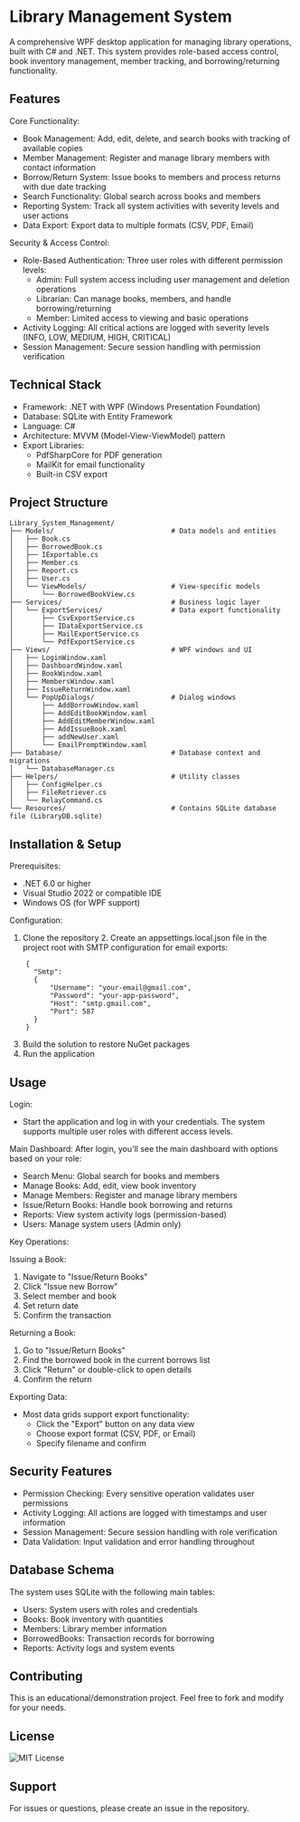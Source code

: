 # Library Management System

A comprehensive WPF desktop application for managing library operations, built with C# and .NET. This system provides role-based access control, book inventory management, member tracking, and borrowing/returning functionality.

## Features

Core Functionality:
- Book Management: Add, edit, delete, and search books with tracking of available copies
- Member Management: Register and manage library members with contact information
- Borrow/Return System: Issue books to members and process returns with due date tracking
- Search Functionality: Global search across books and members
- Reporting System: Track all system activities with severity levels and user actions
- Data Export: Export data to multiple formats (CSV, PDF, Email)

Security & Access Control:
- Role-Based Authentication: Three user roles with different permission levels:
    - Admin: Full system access including user management and deletion operations
    - Librarian: Can manage books, members, and handle borrowing/returning
    - Member: Limited access to viewing and basic operations
- Activity Logging: All critical actions are logged with severity levels (INFO, LOW, MEDIUM, HIGH, CRITICAL)
- Session Management: Secure session handling with permission verification

## Technical Stack

- Framework: .NET with WPF (Windows Presentation Foundation)
- Database: SQLite with Entity Framework
- Language: C#
- Architecture: MVVM (Model-View-ViewModel) pattern
- Export Libraries:
    - PdfSharpCore for PDF generation
    - MailKit for email functionality
    - Built-in CSV export

## Project Structure
```
Library_System_Management/
├── Models/                             # Data models and entities
│   ├── Book.cs
│   ├── BorrowedBook.cs
│   ├── IExportable.cs
│   ├── Member.cs
│   ├── Report.cs
│   ├── User.cs
│   └── ViewModels/                     # View-specific models
│       └── BorrowedBookView.cs
├── Services/                           # Business logic layer
│   └── ExportServices/                 # Data export functionality
│       ├── CsvExportService.cs
│       ├── IDataExportService.cs
│       ├── MailExportService.cs
│       └── PdfExportService.cs
├── Views/                              # WPF windows and UI
│   ├── LoginWindow.xaml
│   ├── DashboardWindow.xaml
│   ├── BookWindow.xaml
│   ├── MembersWindow.xaml
│   ├── IssueReturnWindow.xaml
│   └── PopUpDialogs/                   # Dialog windows
│       ├── AddBorrowWindow.xaml
│       ├── AddEditBookWindow.xaml
│       ├── AddEditMemberWindow.xaml
│       ├── AddIssueBook.xaml
│       ├── addNewUser.xaml
│       └── EmailPromptWindow.xaml
├── Database/                           # Database context and migrations
│   └── DatabaseManager.cs
├── Helpers/                            # Utility classes
│   ├── ConfigHelper.cs
│   ├── FileRetriever.cs
│   └── RelayCommand.cs
└── Resources/                          # Contains SQLite database file (LibraryDB.sqlite)
```
## Installation & Setup

Prerequisites:
- .NET 6.0 or higher
- Visual Studio 2022 or compatible IDE
- Windows OS (for WPF support)

Configuration:
1. Clone the repository
   2. Create an appsettings.local.json file in the project root with SMTP configuration for email exports:
```
    {
      "Smtp": 
      {
          "Username": "your-email@gmail.com",
          "Password": "your-app-password",
          "Host": "smtp.gmail.com",
          "Port": 587
      }
    }
```
3. Build the solution to restore NuGet packages
4. Run the application

## Usage

Login:
- Start the application and log in with your credentials. The system supports multiple user roles with different access levels.

Main Dashboard:
After login, you'll see the main dashboard with options based on your role:
- Search Menu: Global search for books and members
- Manage Books: Add, edit, view book inventory
- Manage Members: Register and manage library members
- Issue/Return Books: Handle book borrowing and returns
- Reports: View system activity logs (permission-based)
- Users: Manage system users (Admin only)

Key Operations:

Issuing a Book:
1. Navigate to "Issue/Return Books"
2. Click "Issue new Borrow"
3. Select member and book
4. Set return date
5. Confirm the transaction

Returning a Book:
1. Go to "Issue/Return Books"
2. Find the borrowed book in the current borrows list
3. Click "Return" or double-click to open details
4. Confirm the return

Exporting Data:
- Most data grids support export functionality:
    - Click the "Export" button on any data view
    - Choose export format (CSV, PDF, or Email)
    - Specify filename and confirm

## Security Features

- Permission Checking: Every sensitive operation validates user permissions
- Activity Logging: All actions are logged with timestamps and user information
- Session Management: Secure session handling with role verification
- Data Validation: Input validation and error handling throughout

## Database Schema

The system uses SQLite with the following main tables:
- Users: System users with roles and credentials
- Books: Book inventory with quantities
- Members: Library member information
- BorrowedBooks: Transaction records for borrowing
- Reports: Activity logs and system events

## Contributing

This is an educational/demonstration project. Feel free to fork and modify for your needs.

## License

![MIT License](https://img.shields.io/badge/license-MIT-green)

## Support

For issues or questions, please create an issue in the repository.
